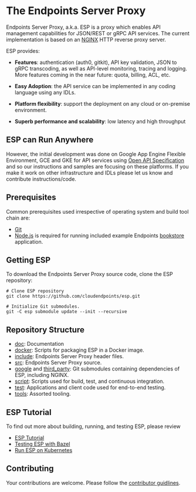 # The Endpoints Server Proxy #

Endpoints Server Proxy, a.k.a. ESP is a proxy which enables API management
capabilities for JSON/REST or gRPC API services. The current implementation is
based on an [NGINX](http://nginx.org) HTTP reverse proxy server.

ESP provides:

* **Features**: authentication (auth0, gitkit), API key validation, JSON to gRPC
  transcoding, as well as  API-level monitoring, tracing and logging. More
  features coming in the near future: quota, billing, ACL, etc.

* **Easy Adoption**: the API service can be implemented in any coding language
  using any IDLs.

* **Platform flexibility**: support the deployment on any cloud or on-premise
  environment.

* **Superb performance and scalability**: low latency and high throughput

## ESP can Run Anywhere ##

However, the initial development was done on Google App Engine Flexible
Environment, GCE and GKE for API services using [Open API
Specification](https://openapis.org/specification) and so our instructions
and samples are focusing on these platforms. If you make it work on other
infrastructure and IDLs please let us know and contribute instructions/code.

## Prerequisites ##

Common prerequisites used irrespective of operating system and build tool
chain are:

* [Git](http://www.git-scm.com/)
* [Node.js](http://node.js.org) is required for running included example
  Endpoints [bookstore](/test/bookstore/) application.

## Getting ESP ##

To download the Endpoints Server Proxy source code, clone the ESP repository:

    # Clone ESP repository
    git clone https://github.com/cloudendpoints/esp.git

    # Initialize Git submodules.
    git -C esp submodule update --init --recursive

## Repository Structure ##

* [doc](/doc): Documentation
* [docker](/docker): Scripts for packaging ESP in a Docker image.
* [include](/include): Endpoints Server Proxy header files.
* [src](/src): Endpoints Server Proxy source.
* [google](/google) and [third_party](/third_party): Git submodules containing
  dependencies of ESP, including NGINX.
* [script](/script): Scripts used for build, test, and continuous integration.
* [test](/test): Applications and client code used for end-to-end testing.
* [tools](/tools): Assorted tooling.


## ESP Tutorial ##

To find out more about building, running, and testing ESP, please review

* [ESP Tutorial](/doc/tutorial.md)
* [Testing ESP with Bazel](/doc/testing.md)
* [Run ESP on Kubernetes](/doc/k8s/README.md)


## Contributing ##

Your contributions are welcome. Please follow the [contributor
guidlines](/CONTRIBUTING.md).

